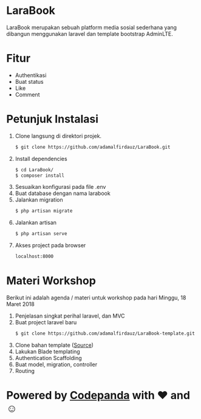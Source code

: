 # LaraBook

LaraBook merupakan sebuah platform media sosial sederhana yang dibangun menggunakan laravel dan template bootstrap AdminLTE.

# Fitur

  - Authentikasi
  - Buat status
  - Like
  - Comment

# Petunjuk Instalasi

1. Clone langsung di direktori projek.
    ```sh
    $ git clone https://github.com/adamalfirdauz/LaraBook.git
    ```
2. Install dependencies
    ```sh
    $ cd LaraBook/
    $ composer install
    ```
3. Sesuaikan konfigurasi pada file .env
4. Buat database dengan nama larabook
5. Jalankan migration
    ```sh
    $ php artisan migrate
    ```
6. Jalankan artisan
    ```sh
    $ php artisan serve
    ```
7. Akses project pada browser
    ```sh
    localhost:8000
    ```


# Materi Workshop
Berikut ini adalah agenda / materi untuk workshop pada hari Minggu, 18 Maret 2018
1.  Penjelasan singkat perihal laravel, dan MVC
2.  Buat project laravel baru 
    ```sh
    $ git clone https://github.com/adamalfirdauz/LaraBook-template.git
    ```
2.  Clone bahan template ([Source](github.com/adamalfirdauz/LaraBook-template))
3.  Lakukan Blade templating
4.  Authentication Scaffolding
5.  Buat model, migration, controller
5.  Routing

# Powered by [Codepanda](https://codepanda.web.id) with &hearts; and &#9786;